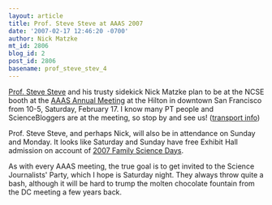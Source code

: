 ```yaml
---
layout: article
title: Prof. Steve Steve at AAAS 2007
date: '2007-02-17 12:46:20 -0700'
author: Nick Matzke
mt_id: 2806
blog_id: 2
post_id: 2806
basename: prof_steve_stev_4
---
```

<img src="{{ site.baseurl }}/uploads/2006/head.jpg" alt="" style="float:left;" />[Prof. Steve Steve](http://www.pandasthumb.org/archives/steve_steve/) and his trusty sidekick Nick Matzke plan to be at the NCSE booth at the [AAAS Annual Meeting](http://www.aaas.org/meetings/Annual_Meeting/) at the Hilton in downtown San Francisco from 10-5, Saturday, February 17.  I know many PT people and ScienceBloggers are at the meeting, so stop by and see us! ([transport info](http://www.aaas.org/meetings/Annual_Meeting/03_GI/Info_03_Ground_Transpt.shtml#sfo_bart)) 

Prof. Steve Steve, and perhaps Nick, will also be in attendance on Sunday and Monday.  It looks like Saturday and Sunday have free Exhibit Hall admission on account of [2007 Family Science Days](http://www.aaas.org/meetings/Annual_Meeting/02_PE/PE_11_FSD.shtml).

As with every AAAS meeting, the true goal is to get invited to the Science Journalists' Party, which I hope is Saturday night.  They always throw quite a bash, although it will be hard to trump the molten chocolate fountain from the DC meeting a few years back.
